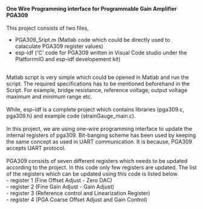 **One Wire Programming interface for Programmable Gain Amplifier PGA309**
<br/>
<br/>
This project consists of two files, 
- PGA309_Sript.m (Matlab code which could be directly used to calaculate PGA309 register values)
- esp-idf ('C' code for PGA309 written in Visual Code studio under the PlatforrmIO and esp-idf developement kit)
<br/>
Matlab script is very simple which could be opened in Matlab and run the script. The required specifications has to be mentioned beforehand in the Script. For example, bridge resistance, reference voltage, output voltage maximum and minimum range etc. 
<br/>
<br/>
While, esp-idf is a complete project which contains libraries (pga309.c, pga309.h) and example code (strainGauge_main.c). 
<br/>
<br/>
In this project, we are using one-wire programming interface to update the internal registers of pga309. Bit-banging scheme has been used by keeping the same concept as used in UART communication. It is because, PGA309 accepts UART protocol. 
<br/>
<br/>
PGA309 consists of seven different registers which needs to be updated according to the project. In this code only few registers are updated. The list of the registers which can be updated using this code is listed below. 
<br/>
- register 1 (Fine Offset Adjust - Zero DAC) <br/>
- register 2 (Fine Gain Adjust - Gain Adjust) <br/>
- register 3 (Reference control and Linearization Register) <br/>
- register 4 (PGA Coarse Offset Adjust and Gain Control) <br/>

